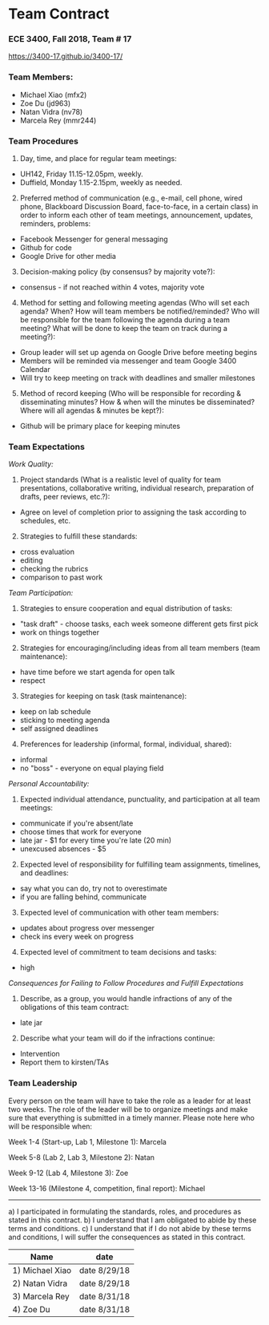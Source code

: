 # Team Contract

### ECE 3400, Fall 2018, Team # 17
https://3400-17.github.io/3400-17/

### Team Members:
* Michael Xiao (mfx2)
* Zoe Du (jd963)
* Natan Vidra (nv78)
* Marcela Rey (mmr244)

### Team Procedures

1.	Day, time, and place for regular team meetings:

* UH142, Friday 11.15-12.05pm, weekly. 
* Duffield, Monday 1.15-2.15pm, weekly as needed.

2.	Preferred method of communication (e.g., e-mail, cell phone, wired phone, Blackboard Discussion Board, face-to-face, in a certain class) in order to inform each other of team meetings, announcement, updates, reminders, problems:

* Facebook Messenger for general messaging
* Github for code
* Google Drive for other media

3.	Decision-making policy (by consensus? by majority vote?):

* consensus - if not reached within 4 votes, majority vote

4.	Method for setting and following meeting agendas (Who will set each agenda? When? How will team members be notified/reminded? Who will be responsible for the team following the agenda during a team meeting?  What will be done to keep the team on track during a meeting?):

* Group leader will set up agenda on Google Drive before meeting begins
* Members will be reminded via messenger and team Google 3400 Calendar
* Will try to keep meeting on track with deadlines and smaller milestones

5.	Method of record keeping (Who will be responsible for recording & disseminating minutes?  How & when will the minutes be disseminated?  Where will all agendas & minutes be kept?):

* Github will be primary place for keeping minutes

### Team Expectations

_Work Quality:_

1.	Project standards (What is a realistic level of quality for team presentations, collaborative writing, individual research, preparation of drafts, peer reviews, etc.?):

* Agree on level of completion prior to assigning the task according to schedules, etc. 

2.	Strategies to fulfill these standards:

* cross evaluation
* editing
* checking the rubrics
* comparison to past work

_Team Participation:_

1.	Strategies to ensure cooperation and equal distribution of tasks:

* "task draft" - choose tasks, each week someone different gets first pick
* work on things together

2.	Strategies for encouraging/including ideas from all team members (team maintenance):

* have time before we start agenda for open talk
* respect 

3.	Strategies for keeping on task (task maintenance):

* keep on lab schedule
* sticking to meeting agenda
* self assigned deadlines

4.	Preferences for leadership (informal, formal, individual, shared):

* informal
* no "boss" - everyone on equal playing field

_Personal Accountability:_

1.	Expected individual attendance, punctuality, and participation at all team meetings:

* communicate if you're absent/late
* choose times that work for everyone
* late jar - $1 for every time you're late (20 min) 
* unexcused absences - $5

2.	Expected level of responsibility for fulfilling team assignments, timelines, and deadlines:

* say what you can do, try not to overestimate
* if you are falling behind, communicate

3.	Expected level of communication with other team members:

* updates about progress over messenger
* check ins every week on progress

4.	Expected level of commitment to team decisions and tasks:

* high

_Consequences for Failing to Follow Procedures and Fulfill Expectations_

1.	Describe, as a group, you would handle infractions of any of the obligations of this team contract:

* late jar

2.	Describe what your team will do if the infractions continue:

* Intervention
* Report them to kirsten/TAs

### Team Leadership ###

Every person on the team will have to take the role as a leader for at least two weeks. The role of the leader will be to organize meetings and make sure that everything is submitted in a timely manner. Please note here who will be responsible when:

Week 1-4 (Start-up, Lab 1, Milestone 1): Marcela

Week 5-8 (Lab 2, Lab 3, Milestone 2): Natan

Week 9-12 (Lab 4, Milestone 3): Zoe

Week 13-16 (Milestone 4, competition, final report): Michael 


------

a)	I participated in formulating the standards, roles, and procedures as stated in this contract.
b)	I understand that I am obligated to abide by these terms and conditions.
c)	I understand that if I do not abide by these terms and conditions, I will suffer the consequences as stated in this contract.

Name | date
--- | ---
1) Michael Xiao  | date 8/29/18
2) Natan Vidra | date 8/29/18
3) Marcela Rey | date  8/31/18
4) Zoe Du | date 8/31/18
